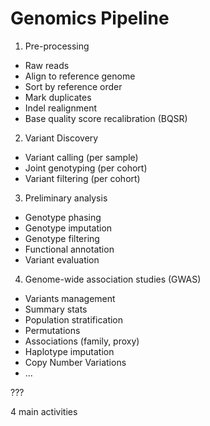 # Genomics Pipeline

1. Pre-processing
  - Raw reads
  - Align to reference genome
  - Sort by reference order
  - Mark duplicates
  - Indel realignment
  - Base quality score recalibration (BQSR)

2. Variant Discovery
  - Variant calling (per sample)
  - Joint genotyping (per cohort)
  - Variant filtering (per cohort)

3. Preliminary analysis
  - Genotype phasing
  - Genotype imputation
  - Genotype filtering
  - Functional annotation
  - Variant evaluation

4. Genome-wide association studies (GWAS) 
  - Variants management
  - Summary stats
  - Population stratification
  - Permutations
  - Associations (family, proxy)
  - Haplotype imputation
  - Copy Number Variations
  - ...

???

4 main activities
